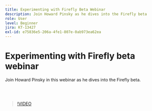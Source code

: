 ```yaml
---
title: Experimenting with Firefly Beta Webinar
description: Join Howard Pinsky as he dives into the Firefly beta
role: User
level: Beginner
jira: KT-13427
exl-id: e75836e5-206a-4fe1-807e-0ab973ea62ea
---
```

# Experimenting with Firefly beta webinar

Join Howard Pinsky in this webinar as he dives into the Firefly beta.

<br>&nbsp;

>[!VIDEO](https://video.tv.adobe.com/v/3420252?quality=12&learn=on&hidetitle=true)
